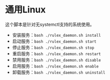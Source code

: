 <!--
 Copyright (C) 2023 wwhai

 This program is free software: you can redistribute it and/or modify
 it under the terms of the GNU Affero General Public License as
 published by the Free Software Foundation, either version 3 of the
 License, or (at your option) any later version.

 This program is distributed in the hope that it will be useful,
 but WITHOUT ANY WARRANTY; without even the implied warranty of
 MERCHANTABILITY or FITNESS FOR A PARTICULAR PURPOSE.  See the
 GNU Affero General Public License for more details.

 You should have received a copy of the GNU Affero General Public License
 along with this program.  If not, see <http://www.gnu.org/licenses/>.
-->
# 通用Linux
这个脚本是针对无systemctl支持的系统使用。

- 安装服务：`bash ./rulex_daemon.sh install`
- 启动服务：`bash ./rulex_daemon.sh start`
- 停止服务：`bash ./rulex_daemon.sh stop`
- 重启服务：`bash ./rulex_daemon.sh restart`
- 禁用服务：`bash ./rulex_daemon.sh disable`
- 启用服务：`bash ./rulex_daemon.sh enable`
- 卸载服务：`bash ./rulex_daemon.sh uninstall`